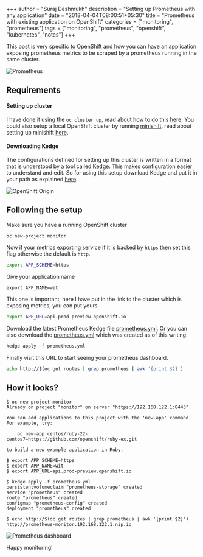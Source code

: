 +++
author = "Suraj Deshmukh"
description = "Setting up Prometheus with any application"
date = "2018-04-04T08:00:51+05:30"
title = "Prometheus with existing application on OpenShift"
categories = ["monitoring", "prometheus"]
tags = ["monitoring", "prometheus", "openshift", "kubernetes", "notes"]
+++

This post is very specific to OpenShift and how you can have an application exposing prometheus metrics to be scraped by a prometheus running in the same cluster.

![Prometheus](/images/using-prometheus/prometheus_logo.png "Prometheus")


## Requirements

#### Setting up cluster

I have done it using the `oc cluster up`, read about how to do this [here](https://github.com/openshift/origin/blob/master/docs/cluster_up_down.md). You could also setup a local OpenShift cluster by running [minishift](https://www.openshift.org/minishift/), read about setting up minishift [here](https://docs.openshift.org/latest/minishift/getting-started/installing.html).

#### Downloading Kedge

The configurations defined for setting up this cluster is written in a format that is understood by a tool called [Kedge](http://kedgeproject.org/). This makes configuration easier to understand and edit. So for using this setup download Kedge and put it in your path as explained [here](http://kedgeproject.org/installation/).

![OpenShift Origin](/images/using-prometheus/openshift-origin-logo.png "OpenShift Origin")

## Following the setup

Make sure you have a running OpenShift cluster

```bash
oc new-project monitor
```

Now if your metrics exporting service if it is backed by `https` then set this flag otherwise the default is `http`.

```bash
export APP_SCHEME=https
```

Give your application name

```
export APP_NAME=wit
```

This one is important, here I have put in the link to the cluster which is exposing metrics, you can put yours.

```bash
export APP_URL=api.prod-preview.openshift.io
```

Download the latest Prometheus Kedge file [prometheus.yml](https://github.com/surajssd/deploylocal/blob/master/prometheus/prometheus.yml). Or you can also download the [prometheus.yml](https://github.com/surajssd/deploylocal/blob/a9bdf24d9ba527e3a6d63a4d79af2c333dfaa654/prometheus/prometheus.yml) which was created as of this writing.

```bash
kedge apply -f prometheus.yml
```

Finally visit this URL to start seeing your prometheus dashboard.

```bash
echo http://$(oc get routes | grep prometheus | awk '{print $2}')
```

## How it looks?

```console
$ oc new-project monitor
Already on project "monitor" on server "https://192.168.122.1:8443".

You can add applications to this project with the 'new-app' command. For example, try:

    oc new-app centos/ruby-22-centos7~https://github.com/openshift/ruby-ex.git

to build a new example application in Ruby.

$ export APP_SCHEME=https
$ export APP_NAME=wit
$ export APP_URL=api.prod-preview.openshift.io

$ kedge apply -f prometheus.yml
persistentvolumeclaim "prometheus-storage" created
service "prometheus" created
route "prometheus" created
configmap "prometheus-config" created
deployment "prometheus" created

$ echo http://$(oc get routes | grep prometheus | awk '{print $2}')
http://prometheus-monitor.192.168.122.1.nip.io
```


![Prometheus dashboard](/images/using-prometheus/promgraph.png "Prometheus dashboard showing goroutines")

Happy monitoring!